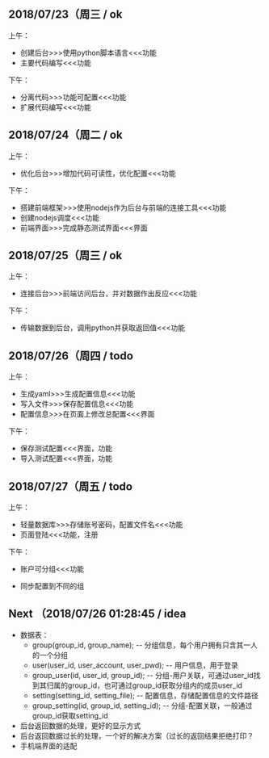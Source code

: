 ## 2018/07/23（周三 / ok

上午：

- 创建后台>>>使用python脚本语言<<<功能
- 主要代码编写<<<功能

下午：

- 分离代码>>>功能可配置<<<功能
- 扩展代码编写<<<功能

## 2018/07/24（周二 / ok

上午：

- 优化后台>>>增加代码可读性，优化配置<<<功能

下午：

- 搭建前端框架>>>使用nodejs作为后台与前端的连接工具<<<功能
- 创建nodejs调度<<<功能
- 前端界面>>>完成静态测试界面<<<界面

## 2018/07/25（周三 / ok

上午：

- 连接后台>>>前端访问后台，并对数据作出反应<<<功能

下午：

- 传输数据到后台，调用python并获取返回值<<<功能

## 2018/07/26（周四 / todo

上午：

- 生成yaml>>>生成配置信息<<<功能
- 写入文件>>>保存配置信息<<<功能
- 配置信息>>>在页面上修改总配置<<<界面

下午：

- 保存测试配置<<<界面，功能
- 导入测试配置<<<界面，功能

## 2018/07/27（周五 / todo

上午：

- 轻量数据库>>>存储账号密码，配置文件名<<<功能
- 页面登陆<<<功能，注册

下午：

- 账户可分组<<<功能

- 同步配置到不同的组

  

## Next （2018/07/26 01:28:45 / idea

- 数据表：
  - group(group_id, group_name); -- 分组信息，每个用户拥有只含其一人的一个分组
  - user(user_id, user_account, user_pwd); -- 用户信息，用于登录
  - group_user(id, user_id, group_id); -- 分组-用户关联，可通过user_id找到其归属的group_id，也可通过group_id获取分组内的成员user_id
  - setting(setting_id, setting_file); -- 配置信息，存储配置信息的文件路径
  - group_setting(id, group_id, setting_id); -- 分组-配置关联，一般通过group_id获取setting_id
- 后台返回数据的处理，更好的显示方式
- 后台返回数据过长的处理，一个好的解决方案（过长的返回结果拒绝打印？
- 手机端界面的适配

